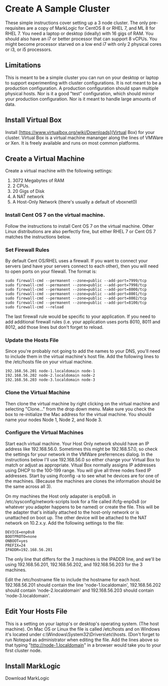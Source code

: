# Create A Sample Cluster
These simple instructions cover setting up a 3 node cluster.  The only pre-requisites are a copy of MarkLogic for CentOS 8 or RHEL 7, and ML 8 for RHEL 7.  You need a laptop or desktop (ideally) with 16 gigs of RAM.  You should also have an i7 or better processor that can support 8 vCPUs.  You might become processor starved on a low end i7 with only 2 physical cores or i3, or i5 processors.  

## Limitations
This is meant to be a simple cluster you can run on your desktop or laptop to support experimenting with cluster configurations.  It is not meant to be a production configuration.  A production configuration should span multiple physical hosts.  Nor is it a good "test" configuration, which should mirror your production configuration.  Nor is it meant to handle large amounts of data.  

## Install Virtual Box
Install [https://www.virtualbox.org/wiki/Downloads](Virtual Box) for your cluster.  Virtual Box is a virtual machine mananger along the lines of VMWare or Xen.  It is freely available and runs on most common platforms.  

## Create a Virtual Machine
Create a virtual machine with the following settings:

1. 3072 Megabytes of RAM
2. 2 CPUs.
3. 20 Gigs of Disk
4. A NAT network
5. A Host-Only Network (there's usually a default of vboxnet0)

### Install Cent OS 7 on the virtual machine.
Follow the instructions to install Cent OS 7 on the virtual machine.  Other Linux distributions are also perfectly fine, but either RHEL 7 or Cent OS 7 matches the instructions below.

### Set Firewall Rules
By default Cent OS/RHEL uses a firewall.  If you want to connect your servers (and have your servers connect to each other), then you will need to open ports on your filewall.  The format is:

```
sudo firewall-cmd --permanent --zone=public --add-port=7999/tcp
sudo firewall-cmd --permanent --zone=public --add-port=7998/tcp
sudo firewall-cmd --permanent --zone=public --add-port=8000/tcp
sudo firewall-cmd --permanent --zone=public --add-port=8001/tcp
sudo firewall-cmd --permanent --zone=public --add-port=8002/tcp
sudo firewall-cmd --permanent --zone=public --add-port=8100/tcp
sudo firewall-cmd --reload
```
The last firewall rule would be specific to your application.  If you need to add additional firewall rules (i.e. your application uses ports 8010, 8011 and 8012, add those lines but don't forget to reload.

### Update the Hosts File
Since you're probably not going to add the names to your DNS, you'll need to include them in the virtual machine's host file.  Add the following lines to the /etc/hosts file on your virtual machine.

```
192.168.56.201 node-1.localdomain node-1
192.168.56.202 node-2.localdomain node-2
192.168.56.203 node-3.localdomain node-3
```

### Clone the Virtual Machine
Then clone the virtual machine by right clicking on the virtual machine and selecting "Clone..." from the drop down menu.  Make sure you check the box to re-initialize the Mac address for the virtual machine.  You should name your nodes Node 1, Node 2, and Node 3.

### Configure the Virtual Machines
Start each virtual machine.  Your Host Only network should have an IP address like 192.168.56.0.  Sometimes this might be 192.168.57.0, so check the settings for your network in the VMWare preferrences dialog.  In the instructions below I'll use 192.168.56.0 so either change your Virtual Box to match or adjust as appropriate.  Vitual Box normally assigns IP addresses using DHCP to the 100-199 range.  You will give all three nodes fixed IP addresses.  Start by using ifconfig -a to see what he devices are for one of the machines.  (Because the machines are clones the information should be the same across all 3).

On my machines the Host only adapater is enp0s8.  in /etc/sysconfig/network-scripts look for a file called ifcfg-enp0s8 (or whatever you adapter happens to be named) or create the file.  This will be the adapter that's initially attached to the host-only network or is unattached on boot up.  The other device will be attached to the NAT network on 10.2.x.y.  Add the following settings to the file:

```
DEVICE=enp0s8
BOOTPROTO=none
ONBOOT=yes
PREFIX=24
IPADDR=192.168.56.201
```
The only line that differs for the 3 machines is the IPADDR line, and we'll be using 192.168.56.201, 192.168.56.202, and 192.168.56.203 for the 3 machines. 

Edit the /etc/hostname file to include the hostname for each host.  192.168.56.201 should contain the line 'node-1.localdomain', 192.168.56.202 should contain 'node-2.localdomain' and 192.168.56.203 should contain 'node-3.localdomain'.  


## Edit Your Hosts File
This is a setting on your laptop's or desktop's operating system.  (The host machine).  On Mac OS or Linux the file is called /etc/hosts and on Windows it's located under c:\Windows\System32\Drivers\etc\hosts.  (Don't forget to run Notepad as administrator when editing the file.  Add the lines above so that typing "http://node-1.localdomain" in a browser would take you to your first cluster node.

## Install MarkLogic
Download MarkLogic 

